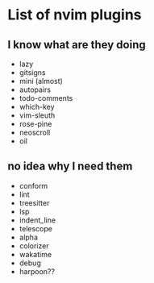 # List of nvim plugins

## I know what are they doing
- lazy
- gitsigns
- mini (almost)
- autopairs
- todo-comments
- which-key
- vim-sleuth
- rose-pine
- neoscroll
- oil

## no idea why I need them
- conform
- lint
- treesitter
- lsp
- indent_line
- telescope
- alpha
- colorizer
- wakatime
- debug
- harpoon??
